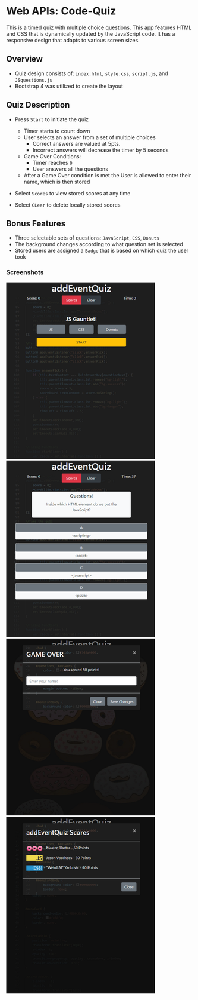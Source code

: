 # Web APIs: Code-Quiz

This is a timed quiz with multiple choice questions. This app features HTML and CSS that is dynamically updated by the JavaScript code. It has a responsive design that adapts to various screen sizes.

## Overview

* Quiz design consists of: `index.html`, `style.css`, `script.js`, and `JSquestions.js`
* Bootstrap 4 was utilized to create the layout

## Quiz Description

* Press `Start` to initiate the quiz
    * Timer starts to count down
    * User selects an answer from a set of multiple choices
        * Correct answers are valued at 5pts.
        * Incorrect answers will decrease the timer by 5 seconds
    * Game Over Conditions:
        * Timer reaches `0`
        * User answers all the questions
    * After a Game Over condition is met the User is allowed to enter their name, which is then stored

* Select `Scores` to view stored scores at any time
* Select `CLear` to delete locally stored scores

## Bonus Features

* Three selectable sets of questions: `JavaScript`, `CSS`, `Donuts`
* The background changes according to what question set is selected
* Stored users are assigned a `Badge` that is based on which quiz the user took

### Screenshots

![Quiz main menu](/images/screen1.png)
![Quiz question](/images/screen2.png)
![Quiz name entry](/images/screen3.png)
![Quiz scores](/images/screen4.png)
